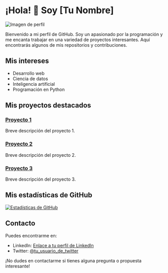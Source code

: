 # ¡Hola! 👋 Soy [Tu Nombre]

![Imagen de perfil](enlace-a-tu-imagen-de-perfil.jpg)

Bienvenido a mi perfil de GitHub. Soy un apasionado por la programación y me encanta trabajar en una variedad de proyectos interesantes. Aquí encontrarás algunos de mis repositorios y contribuciones.

## Mis intereses

- Desarrollo web
- Ciencia de datos
- Inteligencia artificial
- Programación en Python

## Mis proyectos destacados

### [Proyecto 1](enlace-al-proyecto-1)
Breve descripción del proyecto 1.

### [Proyecto 2](enlace-al-proyecto-2)
Breve descripción del proyecto 2.

### [Proyecto 3](enlace-al-proyecto-3)
Breve descripción del proyecto 3.

## Mis estadísticas de GitHub

[![Estadísticas de GitHub](https://github-readme-stats.vercel.app/api?username=nombre-de-usuario&show_icons=true&count_private=true)](https://github.com/anuraghazra/github-readme-stats)

## Contacto

Puedes encontrarme en:

- LinkedIn: [Enlace a tu perfil de LinkedIn](enlace-a-tu-linkedin)
- Twitter: [@tu_usuario_de_twitter](enlace-a-tu-twitter)

¡No dudes en contactarme si tienes alguna pregunta o propuesta interesante!
